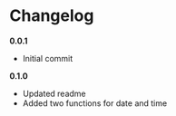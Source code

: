 Changelog
=========

**0.0.1**

* Initial commit

**0.1.0**

* Updated readme
* Added two functions for date and time